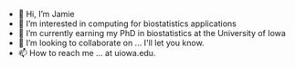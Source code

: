 - 👋 Hi, I’m Jamie
- 👀 I’m interested in computing for biostatistics applications
- 🌱 I’m currently earning my PhD in biostatistics at the University of Iowa
- 💞️ I’m looking to collaborate on ... I'll let you know.
- 📫 How to reach me ... at uiowa.edu.

<!---
horsecow307/horsecow307 is a ✨ special ✨ repository because its `README.md` (this file) appears on your GitHub profile.
You can click the Preview link to take a look at your changes.
--->
